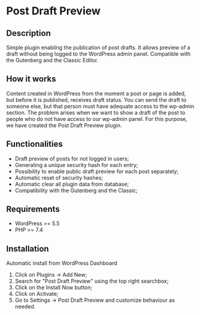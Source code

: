 # Post Draft Preview

## Description
Simple plugin enabling the publication of post drafts.
It allows preview of a draft without being logged to the WordPress admin panel.
Compatible with the Gutenberg and the Classic Editor.

## How it works
Content created in WordPress from the moment a post or page is added, but before it is published, receives draft status.
You can send the draft to someone else, but that person must have adequate access to the wp-admin section.
The problem arises when we want to show a draft of the post to people who do not have access to our wp-admin panel.
For this purpose, we have created the Post Draft Preview plugin.

## Functionalities
* Draft preview of posts for not logged in users;
* Generating a unique security hash for each entry;
* Possibility to enable public draft preview for each post separately;
* Automatic reset of security hashes;
* Automatic clear all plugin data from database;
* Compatibility with the Gutenberg and the Classic;

## Requirements
* WordPress >= 5.5
* PHP >= 7.4

## Installation
Automatic install from WordPress Dashboard

1. Click on Plugins → Add New;
2. Search for "Post Draft Preview" using the top right searchbox;
3. Click on the Install Now button;
4. Click on Activate;
5. Go to Settings → Post Draft Preview and customize behaviour as needed.

